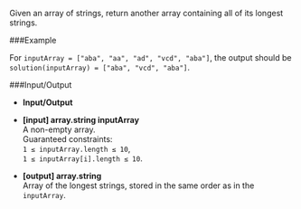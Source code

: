 Given an array of strings, return another array containing all of its longest strings.  

###Example

For `inputArray = ["aba", "aa", "ad", "vcd", "aba"]`, the output should be
`solution(inputArray) = ["aba", "vcd", "aba"]`.  

###Input/Output

- **Input/Output**

- **[input] array.string inputArray**  
  A non-empty array.  
  Guaranteed constraints:  
  `1 ≤ inputArray.length ≤ 10`,  
  `1 ≤ inputArray[i].length ≤ 10`.


- **[output] array.string**  
  Array of the longest strings, stored in the same order as in the `inputArray`.






